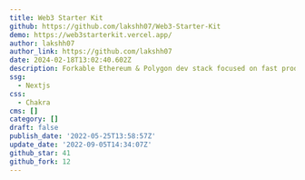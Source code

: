 ```yaml
---
title: Web3 Starter Kit
github: https://github.com/lakshh07/Web3-Starter-Kit
demo: https://web3starterkit.vercel.app/
author: lakshh07
author_link: https://github.com/lakshh07
date: 2024-02-18T13:02:40.602Z
description: Forkable Ethereum & Polygon dev stack focused on fast product iterations
ssg:
  - Nextjs
css:
  - Chakra
cms: []
category: []
draft: false
publish_date: '2022-05-25T13:58:57Z'
update_date: '2022-09-05T14:34:07Z'
github_star: 41
github_fork: 12
---
```

